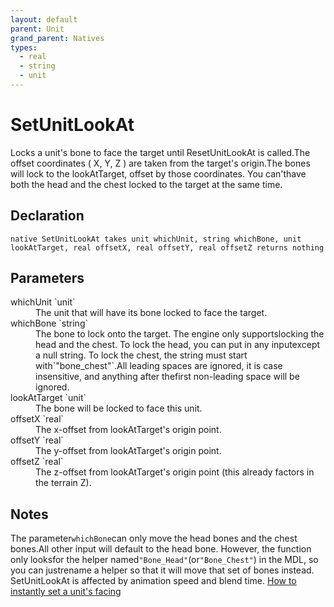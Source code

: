 ```yaml
---
layout: default
parent: Unit
grand_parent: Natives
types:
  - real
  - string
  - unit
---
```


# SetUnitLookAt
Locks a unit's bone to face the target until ResetUnitLookAt is called.The offset coordinates ( X, Y, Z ) are taken from the target's origin.The bones will lock to the lookAtTarget, offset by those coordinates. You can'thave both the head and the chest locked to the target at the same time.

## Declaration

```
native SetUnitLookAt takes unit whichUnit, string whichBone, unit lookAtTarget, real offsetX, real offsetY, real offsetZ returns nothing
```

## Parameters
<dl>
  <dt>whichUnit `unit`</dt>
  <dd>The unit that will have its bone locked to face the target.</dd>

  <dt>whichBone `string`</dt>
  <dd>The bone to lock onto the target. The engine only supportslocking the head and the chest. To lock the head, you can put in any inputexcept a null string. To lock the chest, the string must start with`"bone_chest"`.All leading spaces are ignored, it is case insensitive, and anything after thefirst non-leading space will be ignored.</dd>

  <dt>lookAtTarget `unit`</dt>
  <dd>The bone will be locked to face this unit.</dd>

  <dt>offsetX `real`</dt>
  <dd>The x-offset from lookAtTarget's origin point.</dd>

  <dt>offsetY `real`</dt>
  <dd>The y-offset from lookAtTarget's origin point.</dd>

  <dt>offsetZ `real`</dt>
  <dd>The z-offset from lookAtTarget's origin point (this already factors in the terrain Z).</dd>
</dl>

## Notes 
The parameter`whichBone`can only move the head bones and the chest bones.All other input will default to the head bone. However, the function only looksfor the helper named`"Bone_Head"`(or`"Bone_Chest"`) in the MDL, so you can justrename a helper so that it will move that set of bones instead.
SetUnitLookAt is affected by animation speed and blend time.
[How to instantly set a unit's facing](http://www.wc3c.net/showthread.php?t=105830)